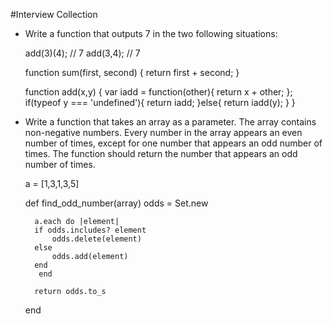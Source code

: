 #Interview Collection

- Write a function that outputs 7 in the two following situations:

	add(3)(4); // 7
	add(3,4); // 7

	function sum(first, second) {
		return first + second;
	}

	function add(x,y) {
		var iadd = function(other){
			return x + other;
		};
		if(typeof y === 'undefined'){
			return iadd;
		}else{
			return iadd(y);
		}
	}

- Write a function that takes an array as a parameter. The array contains non-negative numbers. Every number in the array appears an even number of times, except for one number that appears an odd number of times. The function should return the number that appears an odd number of times.

	a = [1,3,1,3,5]

	def find_odd_number(array)
		odds = Set.new 

	    a.each do |element|
		if odds.includes? element
			odds.delete(element)
		else
			odds.add(element)
		end
	     end

	    return odds.to_s
	end 
